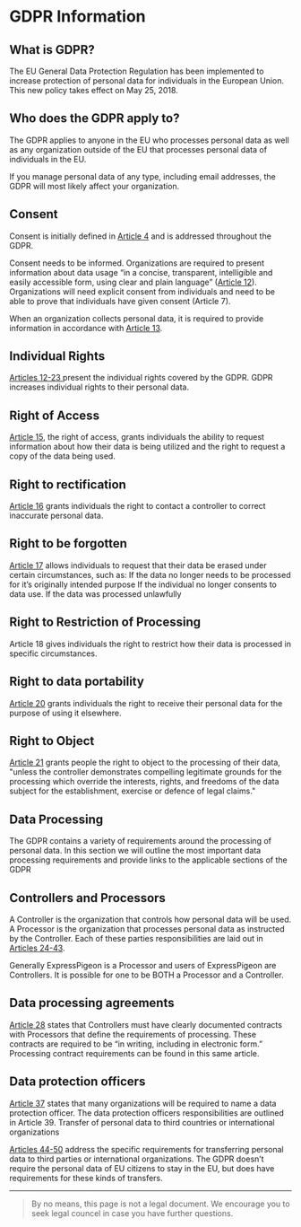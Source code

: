 # GDPR Information

 
## What is GDPR?

The EU General Data Protection Regulation has been implemented to 
increase protection of personal data for individuals in the European Union. 
This new policy takes effect on May 25, 2018.

##  Who does the GDPR apply to?

The GDPR applies to anyone in the EU who processes personal data as well as 
any organization outside of the EU that processes personal data of individuals 
in the EU. 

If you manage personal data of any type, including email addresses, the GDPR will most likely affect your organization. 

## Consent

Consent is initially defined in [Article 4](https://gdpr-info.eu/art-4-gdpr/) and is addressed throughout the GDPR. 

Consent needs to be informed. Organizations are required to present information about data usage “in a concise, 
transparent, intelligible and easily accessible form, using clear and plain language” ([Article 12](https://gdpr-info.eu/art-12-gdpr/)). Organizations 
will 
need explicit consent from individuals and need to be able to prove that individuals have given consent (Article 7).

When an organization collects personal data, it is required to provide information in accordance with 
[Article 13](https://gdpr-info.eu/art-13-gdpr/).

##  Individual Rights

[Articles 12-23 ](https://gdpr-info.eu/chapter-3/) present the individual rights covered by the GDPR. GDPR increases individual rights to their 
personal data. 

## Right of Access

[Article 15](https://gdpr-info.eu/art-15-gdpr/), the right of access, grants individuals the ability to request information about how their data is being 
utilized and the right to request a copy of the data being used. 

## Right to rectification

[Article 16](https://gdpr-info.eu/art-16-gdpr/) grants individuals the right to contact a controller to correct inaccurate personal data.
 
## Right to be forgotten

[Article 17](https://gdpr-info.eu/art-17-gdpr/) allows individuals to request that their data be erased under certain circumstances, such as:
If the data no longer needs to be processed for it’s originally intended purpose
If the individual no longer consents to data use. 
If the data was processed unlawfully

## Right to Restriction of Processing

Article 18 gives individuals the right to restrict how their data is processed in specific circumstances.

##  Right to data portability

[Article 20](https://gdpr-info.eu/art-18-gdpr/) grants individuals the right to receive their personal data for the purpose of using it elsewhere.
  
##  Right to Object

[Article 21](https://gdpr-info.eu/art-20-gdpr/) grants people the right to object to the processing of their data, "unless the controller demonstrates 
compelling legitimate grounds for the processing which override the interests, rights, and freedoms of the data 
subject for the establishment, exercise or defence of legal claims."

## Data Processing

The GDPR contains a variety of requirements around the processing of personal data. In this section we will outline 
the most important data processing requirements and provide links to the applicable sections of the GDPR

## Controllers and Processors

A Controller is the organization that controls how personal data will be used.  A Processor is the organization that 
processes personal data as instructed by the Controller. Each of these parties responsibilities are laid out in 
[Articles 24-43](https://gdpr-info.eu/chapter-4/).

Generally ExpressPigeon is a Processor and users of ExpressPigeon are Controllers. It is possible for one to be BOTH a 
Processor and a Controller.
 
##  Data processing agreements

[Article 28](https://gdpr-info.eu/art-28-gdpr/) states that Controllers must have clearly documented contracts with Processors that define the 
requirements 
of processing. These contracts are required to be “in writing, including in electronic form.” Processing contract 
requirements can be found in this same article.
 
## Data protection officers

[Article 37](https://gdpr-info.eu/art-37-gdpr/) states that many organizations will be required to name a data protection officer. The data protection 
officers responsibilities are outlined in Article 39.
Transfer of personal data to third countries or international organizations

[Articles 44-50](https://gdpr-info.eu/chapter-5/) address the specific requirements for transferring personal data to third parties or international 
organizations. The GDPR doesn’t require the personal data of EU citizens to stay in the EU, but does have 
requirements for these kinds of transfers.

----

> By no means, this page is not a legal document. 
> We encourage you to seek legal councel in case you have further questions. 